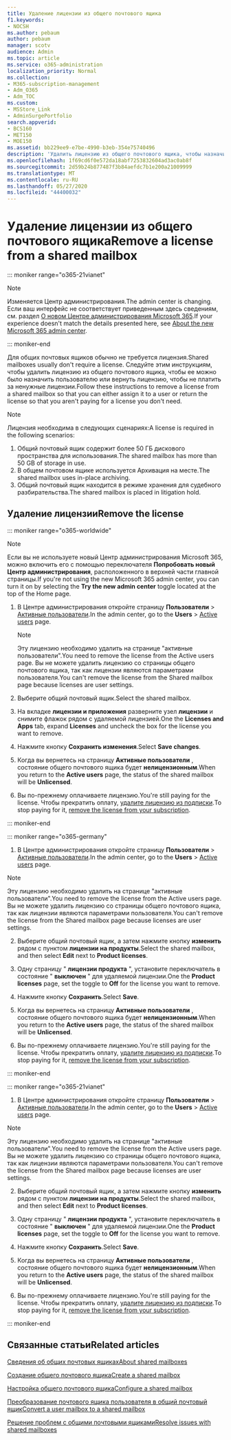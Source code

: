 ```yaml
---
title: Удаление лицензии из общего почтового ящика
f1.keywords:
- NOCSH
ms.author: pebaum
author: pebaum
manager: scotv
audience: Admin
ms.topic: article
ms.service: o365-administration
localization_priority: Normal
ms.collection:
- M365-subscription-management
- Adm_O365
- Adm_TOC
ms.custom:
- MSStore_Link
- AdminSurgePortfolio
search.appverid:
- BCS160
- MET150
- MOE150
ms.assetid: bb229ee9-e7be-4990-b3eb-354e75740496
description: 'Удалить лицензию из общего почтового ящика, чтобы назначить ее другому пользователю. '
ms.openlocfilehash: 1f69cd6f0e572da18abf7253832604ad3ac0ab8f
ms.sourcegitcommit: 2d59b24b877487f3b84aefdc7b1e200a21009999
ms.translationtype: MT
ms.contentlocale: ru-RU
ms.lasthandoff: 05/27/2020
ms.locfileid: "44400032"
---
```

# <a name="remove-a-license-from-a-shared-mailbox"></a><span data-ttu-id="3fd43-103">Удаление лицензии из общего почтового ящика</span><span class="sxs-lookup"><span data-stu-id="3fd43-103">Remove a license from a shared mailbox</span></span>

::: moniker range="o365-21vianet"

> [!NOTE]
> <span data-ttu-id="3fd43-104">Изменяется Центр администрирования.</span><span class="sxs-lookup"><span data-stu-id="3fd43-104">The admin center is changing.</span></span> <span data-ttu-id="3fd43-105">Если ваш интерфейс не соответствует приведенным здесь сведениям, см. раздел [О новом Центре администрирования Microsoft 365](https://docs.microsoft.com/microsoft-365/admin/microsoft-365-admin-center-preview?view=o365-21vianet).</span><span class="sxs-lookup"><span data-stu-id="3fd43-105">If your experience doesn't match the details presented here, see [About the new Microsoft 365 admin center](https://docs.microsoft.com/microsoft-365/admin/microsoft-365-admin-center-preview?view=o365-21vianet).</span></span>

::: moniker-end

<span data-ttu-id="3fd43-106">Для общих почтовых ящиков обычно не требуется лицензия.</span><span class="sxs-lookup"><span data-stu-id="3fd43-106">Shared mailboxes usually don't require a license.</span></span> <span data-ttu-id="3fd43-107">Следуйте этим инструкциям, чтобы удалить лицензию из общего почтового ящика, чтобы ее можно было назначить пользователю или вернуть лицензию, чтобы не платить за ненужные лицензии.</span><span class="sxs-lookup"><span data-stu-id="3fd43-107">Follow these instructions to remove a license from a shared mailbox so that you can either assign it to a user or return the license so that you aren't paying for a license you don't need.</span></span>

> [!NOTE]
> <span data-ttu-id="3fd43-108">Лицензия необходима в следующих сценариях:</span><span class="sxs-lookup"><span data-stu-id="3fd43-108">A license is required in the following scenarios:</span></span>
> 1. <span data-ttu-id="3fd43-109">Общий почтовый ящик содержит более 50 ГБ дискового пространства для использования.</span><span class="sxs-lookup"><span data-stu-id="3fd43-109">The shared mailbox has more than 50 GB of storage in use.</span></span>
> 2. <span data-ttu-id="3fd43-110">В общем почтовом ящике используется Архивация на месте.</span><span class="sxs-lookup"><span data-stu-id="3fd43-110">The shared mailbox uses in-place archiving.</span></span>
> 3. <span data-ttu-id="3fd43-111">Общий почтовый ящик находится в режиме хранения для судебного разбирательства.</span><span class="sxs-lookup"><span data-stu-id="3fd43-111">The shared mailbox is placed in litigation hold.</span></span>

  
## <a name="remove-the-license"></a><span data-ttu-id="3fd43-112">Удаление лицензии</span><span class="sxs-lookup"><span data-stu-id="3fd43-112">Remove the license</span></span>

::: moniker range="o365-worldwide"

> [!NOTE]
> <span data-ttu-id="3fd43-113">Если вы не используете новый Центр администрирования Microsoft 365, можно включить его с помощью переключателя **Попробовать новый Центр администрирования**, расположенного в верхней части главной страницы.</span><span class="sxs-lookup"><span data-stu-id="3fd43-113">If you're not using the new Microsoft 365 admin center, you can turn it on by selecting the **Try the new admin center** toggle located at the top of the Home page.</span></span>

1. <span data-ttu-id="3fd43-114">В Центре администрирования откройте страницу **Пользователи** \> <a href="https://go.microsoft.com/fwlink/p/?linkid=834822" target="_blank">Активные пользователи</a>.</span><span class="sxs-lookup"><span data-stu-id="3fd43-114">In the admin center, go to the **Users** \> <a href="https://go.microsoft.com/fwlink/p/?linkid=834822" target="_blank">Active users</a> page.</span></span>

   > [!NOTE]
   > <span data-ttu-id="3fd43-115">Эту лицензию необходимо удалить на странице "активные пользователи".</span><span class="sxs-lookup"><span data-stu-id="3fd43-115">You need to remove the license from the Active users page.</span></span> <span data-ttu-id="3fd43-116">Вы не можете удалить лицензию со страницы общего почтового ящика, так как лицензии являются параметрами пользователя.</span><span class="sxs-lookup"><span data-stu-id="3fd43-116">You can't remove the license from the Shared mailbox page because licenses are user settings.</span></span> 
  
2. <span data-ttu-id="3fd43-117">Выберите общий почтовый ящик.</span><span class="sxs-lookup"><span data-stu-id="3fd43-117">Select the shared mailbox.</span></span>

3. <span data-ttu-id="3fd43-118">На вкладке **лицензии и приложения** разверните узел **лицензии** и снимите флажок рядом с удаляемой лицензией.</span><span class="sxs-lookup"><span data-stu-id="3fd43-118">One the **Licenses and Apps** tab, expand **Licenses** and uncheck the box for the license you want to remove.</span></span>

4. <span data-ttu-id="3fd43-119">Нажмите кнопку **Сохранить изменения**.</span><span class="sxs-lookup"><span data-stu-id="3fd43-119">Select **Save changes**.</span></span>

5. <span data-ttu-id="3fd43-120">Когда вы вернетесь на страницу **Активные пользователи** , состояние общего почтового ящика будет **нелицензионным**.</span><span class="sxs-lookup"><span data-stu-id="3fd43-120">When you return to the **Active users** page, the status of the shared mailbox will be **Unlicensed**.</span></span>

6. <span data-ttu-id="3fd43-121">Вы по-прежнему оплачиваете лицензию.</span><span class="sxs-lookup"><span data-stu-id="3fd43-121">You're still paying for the license.</span></span> <span data-ttu-id="3fd43-122">Чтобы прекратить оплату, [удалите лицензию из подписки](../../commerce/licenses/remove-licenses-from-subscription.md).</span><span class="sxs-lookup"><span data-stu-id="3fd43-122">To stop paying for it, [remove the license from your subscription](../../commerce/licenses/remove-licenses-from-subscription.md).</span></span>

::: moniker-end

::: moniker range="o365-germany"

 1. <span data-ttu-id="3fd43-123">В Центре администрирования откройте страницу **Пользователи** \> <a href="https://go.microsoft.com/fwlink/p/?linkid=847686" target="_blank">Активные пользователи</a>.</span><span class="sxs-lookup"><span data-stu-id="3fd43-123">In the admin center, go to the **Users** \> <a href="https://go.microsoft.com/fwlink/p/?linkid=847686" target="_blank">Active users</a> page.</span></span>

   > [!NOTE]
   > <span data-ttu-id="3fd43-124">Эту лицензию необходимо удалить на странице "активные пользователи".</span><span class="sxs-lookup"><span data-stu-id="3fd43-124">You need to remove the license from the Active users page.</span></span> <span data-ttu-id="3fd43-125">Вы не можете удалить лицензию со страницы общего почтового ящика, так как лицензии являются параметрами пользователя.</span><span class="sxs-lookup"><span data-stu-id="3fd43-125">You can't remove the license from the Shared mailbox page because licenses are user settings.</span></span>

2. <span data-ttu-id="3fd43-126">Выберите общий почтовый ящик, а затем нажмите кнопку **изменить** рядом с пунктом **лицензии на продукты**.</span><span class="sxs-lookup"><span data-stu-id="3fd43-126">Select the shared mailbox, and then select **Edit** next to **Product licenses**.</span></span>

3. <span data-ttu-id="3fd43-127">Одну страницу " **лицензии продукта** ", установите переключатель в состояние " **выключен** " для удаляемой лицензии.</span><span class="sxs-lookup"><span data-stu-id="3fd43-127">One the **Product licenses** page, set the toggle to **Off** for the license you want to remove.</span></span>

4. <span data-ttu-id="3fd43-128">Нажмите кнопку **Сохранить**.</span><span class="sxs-lookup"><span data-stu-id="3fd43-128">Select **Save**.</span></span>

5. <span data-ttu-id="3fd43-129">Когда вы вернетесь на страницу **Активные пользователи** , состояние общего почтового ящика будет **нелицензионным**.</span><span class="sxs-lookup"><span data-stu-id="3fd43-129">When you return to the **Active users** page, the status of the shared mailbox will be **Unlicensed**.</span></span>

6. <span data-ttu-id="3fd43-130">Вы по-прежнему оплачиваете лицензию.</span><span class="sxs-lookup"><span data-stu-id="3fd43-130">You're still paying for the license.</span></span> <span data-ttu-id="3fd43-131">Чтобы прекратить оплату, [удалите лицензию из подписки](../../commerce/licenses/remove-licenses-from-subscription.md).</span><span class="sxs-lookup"><span data-stu-id="3fd43-131">To stop paying for it, [remove the license from your subscription](../../commerce/licenses/remove-licenses-from-subscription.md).</span></span>

::: moniker-end

::: moniker range="o365-21vianet"

 1. <span data-ttu-id="3fd43-132">В Центре администрирования откройте страницу **Пользователи** \> <a href="https://go.microsoft.com/fwlink/p/?linkid=850628" target="_blank">Активные пользователи</a>.</span><span class="sxs-lookup"><span data-stu-id="3fd43-132">In the admin center, go to the **Users** \> <a href="https://go.microsoft.com/fwlink/p/?linkid=850628" target="_blank">Active users</a> page.</span></span>

   > [!NOTE]
   > <span data-ttu-id="3fd43-133">Эту лицензию необходимо удалить на странице "активные пользователи".</span><span class="sxs-lookup"><span data-stu-id="3fd43-133">You need to remove the license from the Active users page.</span></span> <span data-ttu-id="3fd43-134">Вы не можете удалить лицензию со страницы общего почтового ящика, так как лицензии являются параметрами пользователя.</span><span class="sxs-lookup"><span data-stu-id="3fd43-134">You can't remove the license from the Shared mailbox page because licenses are user settings.</span></span>

2. <span data-ttu-id="3fd43-135">Выберите общий почтовый ящик, а затем нажмите кнопку **изменить** рядом с пунктом **лицензии на продукты**.</span><span class="sxs-lookup"><span data-stu-id="3fd43-135">Select the shared mailbox, and then select **Edit** next to **Product licenses**.</span></span>

3. <span data-ttu-id="3fd43-136">Одну страницу " **лицензии продукта** ", установите переключатель в состояние " **выключен** " для удаляемой лицензии.</span><span class="sxs-lookup"><span data-stu-id="3fd43-136">One the **Product licenses** page, set the toggle to **Off** for the license you want to remove.</span></span>

4. <span data-ttu-id="3fd43-137">Нажмите кнопку **Сохранить**.</span><span class="sxs-lookup"><span data-stu-id="3fd43-137">Select **Save**.</span></span>

5. <span data-ttu-id="3fd43-138">Когда вы вернетесь на страницу **Активные пользователи** , состояние общего почтового ящика будет **нелицензионным**.</span><span class="sxs-lookup"><span data-stu-id="3fd43-138">When you return to the **Active users** page, the status of the shared mailbox will be **Unlicensed**.</span></span>

6. <span data-ttu-id="3fd43-139">Вы по-прежнему оплачиваете лицензию.</span><span class="sxs-lookup"><span data-stu-id="3fd43-139">You're still paying for the license.</span></span> <span data-ttu-id="3fd43-140">Чтобы прекратить оплату, [удалите лицензию из подписки](../../commerce/licenses/remove-licenses-from-subscription.md).</span><span class="sxs-lookup"><span data-stu-id="3fd43-140">To stop paying for it, [remove the license from your subscription](../../commerce/licenses/remove-licenses-from-subscription.md).</span></span>

::: moniker-end 

## <a name="related-articles"></a><span data-ttu-id="3fd43-141">Связанные статьи</span><span class="sxs-lookup"><span data-stu-id="3fd43-141">Related articles</span></span>

[<span data-ttu-id="3fd43-142">Сведения об общих почтовых ящиках</span><span class="sxs-lookup"><span data-stu-id="3fd43-142">About shared mailboxes</span></span>](about-shared-mailboxes.md)

[<span data-ttu-id="3fd43-143">Создание общего почтового ящика</span><span class="sxs-lookup"><span data-stu-id="3fd43-143">Create a shared mailbox</span></span>](create-a-shared-mailbox.md)

[<span data-ttu-id="3fd43-144">Настройка общего почтового ящика</span><span class="sxs-lookup"><span data-stu-id="3fd43-144">Configure a shared mailbox</span></span>](configure-a-shared-mailbox.md)

[<span data-ttu-id="3fd43-145">Преобразование почтового ящика пользователя в общий почтовый ящик</span><span class="sxs-lookup"><span data-stu-id="3fd43-145">Convert a user mailbox to a shared mailbox</span></span>](convert-user-mailbox-to-shared-mailbox.md)

[<span data-ttu-id="3fd43-146">Решение проблем с общими почтовыми ящиками</span><span class="sxs-lookup"><span data-stu-id="3fd43-146">Resolve issues with shared mailboxes</span></span>](resolve-issues-with-shared-mailboxes.md)
